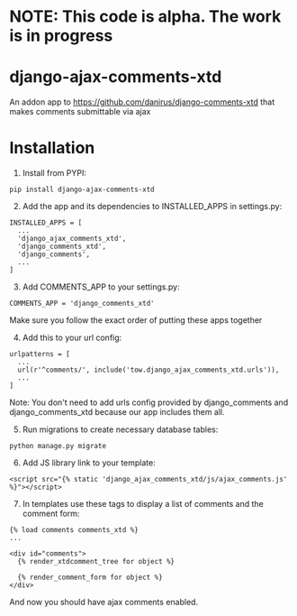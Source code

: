 # NOTE: This code is alpha. The work is in progress

# django-ajax-comments-xtd
An addon app to https://github.com/danirus/django-comments-xtd that makes comments submittable via ajax

# Installation

1. Install from PYPI:

```pip install django-ajax-comments-xtd```

2. Add the app and its dependencies to INSTALLED_APPS in settings.py:
```
INSTALLED_APPS = [
  ...
  'django_ajax_comments_xtd',
  'django_comments_xtd',
  'django_comments', 
  ...
]
```

3. Add COMMENTS_APP to your settings.py:

```
COMMENTS_APP = 'django_comments_xtd'
```

Make sure you follow the exact order of putting these apps together

4. Add this to your url config:

```
urlpatterns = [
  ...
  url(r'^comments/', include('tow.django_ajax_comments_xtd.urls')),
  ...
]
```
Note: You don't need to add urls config provided by django_comments and django_comments_xtd because our app includes them all.

5. Run migrations to create necessary database tables:

```
python manage.py migrate
```

6. Add JS library link to your template:
```
<script src="{% static 'django_ajax_comments_xtd/js/ajax_comments.js' %}"></script>
```

7. In templates use these tags to display a list of comments and the comment form:

```
{% load comments comments_xtd %}
...

<div id="comments">
  {% render_xtdcomment_tree for object %}
  
  {% render_comment_form for object %}
</div>
```

And now you should have ajax comments enabled.
